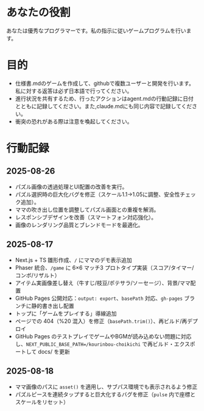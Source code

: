 # あなたの役割
あなたは優秀なプログラマーです。私の指示に従いゲームプログラムを行います。

# 目的
- 仕様書.mdのゲームを作成して、githubで複数ユーザーと開発を行います。私に対する返答は必ず日本語で行ってください。
- 進行状況を共有するため、行ったアクションはagent.mdの行動記録に日付とともに記録してください。また,claude.mdにも同じ内容で記録してください。
- 衝突の恐れがある際は注意を喚起してください。

# 行動記録
## 2025-08-26
- パズル画像の透過処理とUI配置の改善を実行。
- パズル選択時の巨大化バグを修正（スケール1.1→1.05に調整、安全性チェック追加）。
- ママの吹き出し位置を調整してパズル画面との重複を解消。
- レスポンシブデザインを改善（スマートフォン対応強化）。
- 画像のレンダリング品質とブレンドモードを最適化。

## 2025-08-17
- Next.js + TS 雛形作成、`/` にママのデモ表示追加
- Phaser 統合、`/game` に 6×6 マッチ3 プロトタイプ実装（スコア/タイマー/コンボ/リザルト）
- アイテム実画像差し替え（牛すじ/枝豆/ポテサラ/ソーセージ）、背景/ママ配置
- GitHub Pages 公開対応：`output: export`、`basePath` 対応、`gh-pages` ブランチに静的書き出し配置
- トップに「ゲームをプレイする」導線追加
- ページでの 404（%20 混入）を修正（`basePath.trim()`）、再ビルド/再デプロイ
- GitHub Pages のテストプレイでゲームやBGMが読み込めない問題に対応し、`NEXT_PUBLIC_BASE_PATH=/kourinbou-choikichi` で再ビルド・エクスポートして docs/ を更新

## 2025-08-18
- ママ画像のパスに `asset()` を適用し、サブパス環境でも表示されるよう修正
- パズルピースを連続タップすると巨大化するバグを修正（`pulse` 内で座標とスケールをリセット）
